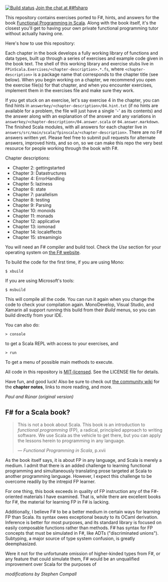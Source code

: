 [![Build status](https://travis-ci.org/S11001001/fpinscala-fsharp.svg?branch=fsharp)](https://travis-ci.org/S11001001/fpinscala-fsharp) [Join the chat at ##fsharp](https://www.irccloud.com/#!/ircs://irc.freenode.net:7000/%23%23fsharp)

This repository contains exercises ported to F#, hints, and answers
for the book
[Functional Programming in Scala](http://manning.com/bjarnason/). Along
with the book itself, it's the closest you'll get to having your own
private functional programming tutor without actually having one.

Here's how to use this repository:

Each chapter in the book develops a fully working library of functions
and data types, built up through a series of exercises and example code
given in the book text. The shell of this working library and exercise
stubs live in
`FPinScala.Exercises/<chapter-description>.*.fs`, where
`<chapter-description>` is a package name that corresponds to the
chapter title (see below). When you begin working on a chapter, we
recommend you open the exercise file(s) for that chapter, and when you
encounter exercises, implement them in the exercises file and make sure
they work.

If you get stuck on an exercise, let's say exercise 4 in the chapter,
you can find hints in `answerkey/<chapter-description>/04.hint.txt` (if
no hints are available for a problem, the file will just have a single
'-' as its contents) and the answer along with an explanation of the
answer and any variations in
`answerkey/<chapter-description>/04.answer.scala` or
`04.answer.markdown`. The finished Scala modules, with all answers for
each chapter live in
`answers/src/main/scala/fpinscala/<chapter-description>`.  There are
no F# answers written yet.  Please feel
free to submit pull requests for alternate answers, improved hints, and
so on, so we can make this repo the very best resource for people
working through the book with F#.

Chapter descriptions:

* Chapter 2: gettingstarted
* Chapter 3: Datastructures
* Chapter 4: ErrorHandling
* Chapter 5: laziness
* Chapter 6: state
* Chapter 7: parallelism
* Chapter 8: testing
* Chapter 9: Parsing
* Chapter 10: monoids
* Chapter 11: monads
* Chapter 12: applicative
* Chapter 13: iomonad
* Chapter 14: localeffects
* Chapter 15: streamingio

You will need an F# compiler and build tool.  Check the *Use* section
for your operating system on [the F# website](http://fsharp.org/).

To build the code for the first time, if you are using Mono:

    $ xbuild

If you are using Microsoft's tools:

    $ msbuild

This will compile all the code.  You can run it again when you change
the code to check your compilation again.  MonoDevelop, Visual Studio,
and Xamarin all support running this build from their *Build* menus,
so you can build directly from your IDE.

You can also do:

    > console

to get a Scala REPL with access to your exercises, and

    > run

To get a menu of possible main methods to execute.

All code in this repository is
[MIT-licensed](http://opensource.org/licenses/mit-license.php). See the
LICENSE file for details.

Have fun, and good luck! Also be sure to check out [the community
wiki](https://github.com/fpinscala/fpinscala/wiki) for the **chapter
notes**, links to more reading, and more.

_Paul and Rúnar (original version)_

F# for a Scala book?
--------------------

> This is not a book about Scala. This book is an introduction to
> *functional programming* (FP), a radical, principled approach to
> writing software. We use Scala as the vehicle to get there, but you
> can apply the lessons herein to programming in any language.
>
> — *Functional Programming in Scala*, p.xvii

As the book itself says, it is about FP in any language, and Scala is
merely a medium.  I admit that there is an added challenge to learning
functional programming and simultaneously translating prose targeted
at Scala to another programming language.  However, I expect this
challenge to be overcome readily by the intrepid FP learner.

For one thing, this book exceeds in quality of FP instruction any of
the F#-oriented materials I have examined.  That is, while there are
excellent books for F#, the material for learning FP in F# is lacking.

Additionally, I believe F# to be a better medium in certain ways for
learning FP than Scala.  Its syntax owes exceptional beauty to its
OCaml derivation.  Inference is better for most purposes, and its
standard library is focused on easily composable functions rather than
methods.  F# has syntax for FP concepts that must be simulated in F#,
like ADTs ("discriminated unions").  Subtyping, a major source of type
system confusion, is greatly deemphasized.

Were it not for the unfortunate omission of higher-kinded types from
F#, or any feature that could simulate them, F# would be an
unqualified improvement over Scala for the purposes of 

_modifications by Stephen Compall_
